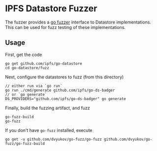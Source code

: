 IPFS Datastore Fuzzer
====

The fuzzer provides a [go fuzzer](https://github.com/dvyukov/go-fuzz) interface
to Datastore implementations. This can be used for fuzz testing of these
implementations.

Usage
----

First, get the code
```golang
go get github.com/ipfs/go-datastore
cd go-datastore/fuzz
```

Next, configure the datastores to fuzz (from this directory)
```golang
// either run via `go run`
go run ./cmd/generate github.com/ipfs/go-ds-badger
// or `go generate`
DS_PROVIDERS="github.com/ipfs/go-ds-badger" go generate
```

Finally, build the fuzzing artifact, and fuzz
```golang
go-fuzz-build
go-fuzz
```

If you don't have `go-fuzz` installed, execute
```
go get -u github.com/dvyukov/go-fuzz/go-fuzz github.com/dvyukov/go-fuzz/go-fuzz-build
```
